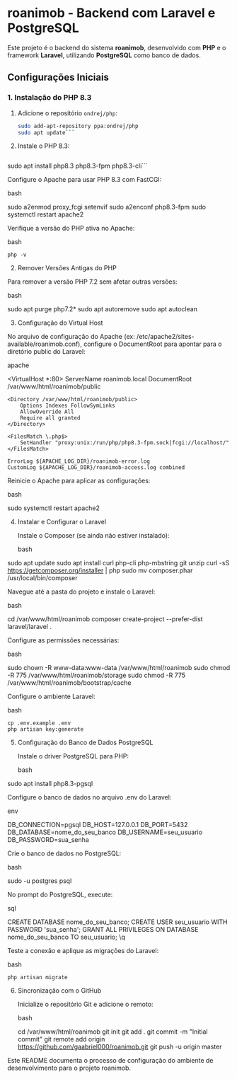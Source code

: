 # roanimob - Backend com Laravel e PostgreSQL

Este projeto é o backend do sistema **roanimob**, desenvolvido com **PHP** e o framework **Laravel**, utilizando **PostgreSQL** como banco de dados.

## Configurações Iniciais

### 1. Instalação do PHP 8.3

1. Adicione o repositório `ondrej/php`:
   ```bash
   sudo add-apt-repository ppa:ondrej/php
   sudo apt update```

2. Instale o PHP 8.3:
    ```bash
sudo apt install php8.3 php8.3-fpm php8.3-cli```

Configure o Apache para usar PHP 8.3 com FastCGI:

bash

sudo a2enmod proxy_fcgi setenvif
sudo a2enconf php8.3-fpm
sudo systemctl restart apache2

Verifique a versão do PHP ativa no Apache:

bash

    php -v

2. Remover Versões Antigas do PHP

Para remover a versão PHP 7.2 sem afetar outras versões:

bash

sudo apt purge php7.2*
sudo apt autoremove
sudo apt autoclean

3. Configuração do Virtual Host

No arquivo de configuração do Apache (ex: /etc/apache2/sites-available/roanimob.conf), configure o DocumentRoot para apontar para o diretório public do Laravel:

apache

<VirtualHost *:80>
    ServerName roanimob.local
    DocumentRoot /var/www/html/roanimob/public

    <Directory /var/www/html/roanimob/public>
        Options Indexes FollowSymLinks
        AllowOverride All
        Require all granted
    </Directory>

    <FilesMatch \.php$>
        SetHandler "proxy:unix:/run/php/php8.3-fpm.sock|fcgi://localhost/"
    </FilesMatch>

    ErrorLog ${APACHE_LOG_DIR}/roanimob-error.log
    CustomLog ${APACHE_LOG_DIR}/roanimob-access.log combined
</VirtualHost>

Reinicie o Apache para aplicar as configurações:

bash

sudo systemctl restart apache2

4. Instalar e Configurar o Laravel

    Instale o Composer (se ainda não estiver instalado):

    bash

sudo apt update
sudo apt install curl php-cli php-mbstring git unzip
curl -sS https://getcomposer.org/installer | php
sudo mv composer.phar /usr/local/bin/composer

Navegue até a pasta do projeto e instale o Laravel:

bash

cd /var/www/html/roanimob
composer create-project --prefer-dist laravel/laravel .

Configure as permissões necessárias:

bash

sudo chown -R www-data:www-data /var/www/html/roanimob
sudo chmod -R 775 /var/www/html/roanimob/storage
sudo chmod -R 775 /var/www/html/roanimob/bootstrap/cache

Configure o ambiente Laravel:

bash

    cp .env.example .env
    php artisan key:generate

5. Configuração do Banco de Dados PostgreSQL

    Instale o driver PostgreSQL para PHP:

    bash

sudo apt install php8.3-pgsql

Configure o banco de dados no arquivo .env do Laravel:

env

DB_CONNECTION=pgsql
DB_HOST=127.0.0.1
DB_PORT=5432
DB_DATABASE=nome_do_seu_banco
DB_USERNAME=seu_usuario
DB_PASSWORD=sua_senha

Crie o banco de dados no PostgreSQL:

bash

sudo -u postgres psql

No prompt do PostgreSQL, execute:

sql

CREATE DATABASE nome_do_seu_banco;
CREATE USER seu_usuario WITH PASSWORD 'sua_senha';
GRANT ALL PRIVILEGES ON DATABASE nome_do_seu_banco TO seu_usuario;
\q

Teste a conexão e aplique as migrações do Laravel:

bash

    php artisan migrate

6. Sincronização com o GitHub

    Inicialize o repositório Git e adicione o remoto:

    bash

    cd /var/www/html/roanimob
    git init
    git add .
    git commit -m "Initial commit"
    git remote add origin https://github.com/gaabriel000/roanimob.git
    git push -u origin master

Este README documenta o processo de configuração do ambiente de desenvolvimento para o projeto roanimob.

